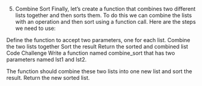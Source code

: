 5. Combine Sort
Finally, let’s create a function that combines two different lists together and then sorts them. To do this we can combine the lists with an operation and then sort using a function call. Here are the steps we need to use:

Define the function to accept two parameters, one for each list.
Combine the two lists together
Sort the result
Return the sorted and combined list
Code Challenge
Write a function named combine_sort that has two parameters named lst1 and lst2.

The function should combine these two lists into one new list and sort the result. Return the new sorted list.
